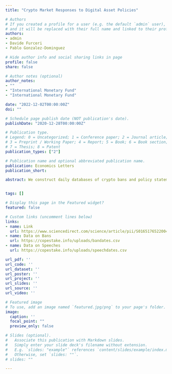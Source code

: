 ```yaml
---
title: "Crypto Market Responses to Digital Asset Policies"

# Authors
# If you created a profile for a user (e.g. the default `admin` user), write the username (folder name) here 
# and it will be replaced with their full name and linked to their profile.
authors:
- admin
- Davide Furceri
- Pablo Gonzalez-Dominguez

# Hide author info and social sharing links in page
profile: false
share: false

# Author notes (optional)
author_notes:
- ""
- "International Monetary Fund"
- "International Monetary Fund"

date: "2022-12-02T00:00:00Z"
doi: ""

# Schedule page publish date (NOT publication's date).
publishDate: "2020-12-28T00:00:00Z"

# Publication type.
# Legend: 0 = Uncategorized; 1 = Conference paper; 2 = Journal article;
# 3 = Preprint / Working Paper; 4 = Report; 5 = Book; 6 = Book section;
# 7 = Thesis; 8 = Patent
publication_types: ["2"]

# Publication name and optional abbreviated publication name.
publication: Economics Letters
publication_short: 

abstract: We construct daily databases of crypto bans and policy statements concerning central bank digital currencies (CBDCs) to estimate their effects on crypto trading volumes for an unbalanced panel of 116 countries from November 2016 to December 2021. We find that trading volume falls by up to 55% in the week after the announcement of a ban, and by up to 25% after a CBDC-supportive speech by senior central bank officials. For the strictest bans, this reduction persists over the subsequent quarter, driven by a reduction in trading by institutional investors. The results suggest that crypto market participants pay significant attention to government policy on digital assets.


tags: []

# Display this page in the Featured widget?
featured: false

# Custom links (uncomment lines below)
links:
- name: Link
  url: https://www.sciencedirect.com/science/article/pii/S0165176522004232
- name: Data on Bans
  url: https://copestake.info/uploads/bandates.csv
- name: Data on Speeches
  url: https://copestake.info/uploads/speechdates.csv

url_pdf: ''
url_code: ''
url_dataset: ''
url_poster: ''
url_project: ''
url_slides: ''
url_source: ''
url_video: ''

# Featured image
# To use, add an image named `featured.jpg/png` to your page's folder. 
image:
  caption: ''
  focal_point: ""
  preview_only: false

# Slides (optional).
#   Associate this publication with Markdown slides.
#   Simply enter your slide deck's filename without extension.
#   E.g. `slides: "example"` references `content/slides/example/index.md`.
#   Otherwise, set `slides: ""`.
# slides: ""

---
```

